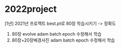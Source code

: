 # 2022project
[1년]
2021년 프로젝트 best.pt로 80장 학습시키기 -> 정확도
1) 80장 evolve adam batch epoch 수정해서 학습
2) 80장+20장배경사진 adam batch epoch 수정해서 학습

